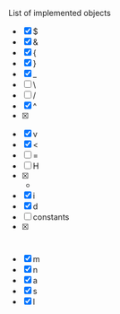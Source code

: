 List of implemented objects

- [x] $
- [x] &
- [x] {
- [x] }
- [x] _
- [ ] \\
- [ ] /
- [x] ^
- [x] >
- [x] v
- [x] <
- [ ] =
- [ ] H
- [x] *
- [x] i
- [x] d
- [ ] constants
- [x] #
- [x] m
- [x] n
- [x] a
- [x] s
- [x] l
